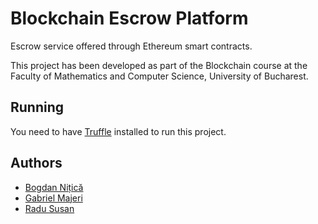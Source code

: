 # Blockchain Escrow Platform

Escrow service offered through Ethereum smart contracts.

This project has been developed as part of the Blockchain course at the Faculty of Mathematics and Computer Science, University of Bucharest.

## Running

You need to have [Truffle](https://www.trufflesuite.com/docs/truffle/getting-started/installation) installed to run this project.

## Authors

- [Bogdan Nițică](https://github.com/BogdanNitica99)
- [Gabriel Majeri](https://github.com/GabrielMajeri)
- [Radu Susan](https://github.com/SusanRadu)
